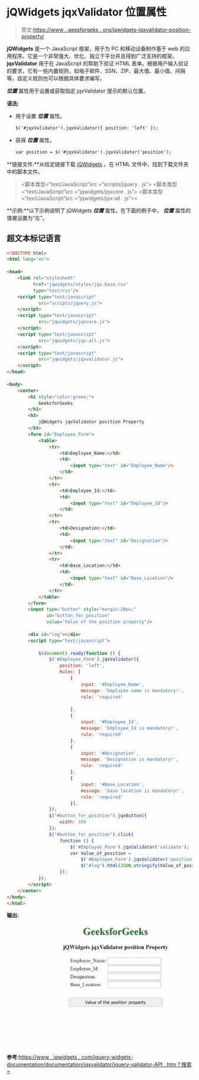 # jQWidgets jqxValidator 位置属性

> 原文:[https://www . geesforgeks . org/jqwidgets-jqxvalidator-position-property/](https://www.geeksforgeeks.org/jqwidgets-jqxvalidator-position-property/)

**jQWidgets** 是一个 JavaScript 框架，用于为 PC 和移动设备制作基于 web 的应用程序。它是一个非常强大、优化、独立于平台并且得到广泛支持的框架。 **jqxValidator** 用于在 JavaScript 的帮助下验证 HTML 表单。根据用户输入验证的要求，它有一些内置规则，如电子邮件、SSN、ZIP、最大值、最小值、间隔等。自定义规则也可以根据具体要求编写。

***位置*** 属性用于设置或获取指定 jqxValidator 提示的默认位置。

**语法:**

*   用于设置 ***位置*** 属性。

    ```html
    $('#jqxValidator').jqxValidator({ position: 'left' });  
    ```

*   获得 ***位置*** 属性。

    ```html
    var position = $('#jqxValidator').jqxValidator('position'); 
    ```

**链接文件:**从给定链接下载 [jQWidgets](https://www.jqwidgets.com/download/) 。在 HTML 文件中，找到下载文件夹中的脚本文件。

> <link rel="”stylesheet”" href="”jqwidgets/styles/jqx.base.css”" type="”text/css”">
> <脚本类型=“text/JavaScript”src =“scripts/jquery . js”></脚本>
> <脚本类型=“text/JavaScript”src =“jqwidgets/jqxcore . js”></脚本>
> <脚本类型=“text/JavaScript”src =“jqwidgets/jqx-all . js”><

**示例:**以下示例说明了 jQWidgets ***位置*** 属性。在下面的例子中， ***位置*** 属性的值被设置为“左”。

## 超文本标记语言

```html
<!DOCTYPE html>
<html lang="en">

<head>
    <link rel="stylesheet" 
          href="jqwidgets/styles/jqx.base.css" 
          type="text/css"/>
    <script type="text/javascript" 
            src="scripts/jquery.js">
    </script>
    <script type="text/javascript" 
            src="jqwidgets/jqxcore.js">
    </script>
    <script type="text/javascript" 
            src="jqwidgets/jqx-all.js">
    </script>
    <script type="text/javascript" 
            src="jqwidgets/jqxvalidator.js">
    </script>
</head>

<body>
    <center>
        <h1 style="color:green;">
            GeeksforGeeks
        </h1>
        <h3>
            jQWidgets jqxValidator position Property
        </h3>
        <form id="Employee_Form">
            <table>
                <tr>
                    <td>Employee_Name:</td>
                    <td>
                        <input type="text" id="Employee_Name"/>
                    </td>
                </tr>
                <tr>
                    <td>Employee_Id:</td>
                    <td>
                        <input type="text" id="Employee_Id"/>
                    </td>
                </tr>
                <tr>
                    <td>Designation:</td>
                    <td>
                        <input type="text" id="Designation"/>
                    </td>
                </tr>
                <tr>
                    <td>Base_Location:</td>
                    <td>
                        <input type="text" id="Base_Location"/>
                    </td>
                </tr>
            </table>
        </form>
        <input type="button" style="margin:28px;" 
               id="button_for_position" 
               value="Value of the position property"/>

        <div id="log"></div>
        <script type="text/javascript">

            $(document).ready(function () {
                $('#Employee_Form').jqxValidator({
                    position: 'left',
                    Rules: [
                        {
                            input: '#Employee_Name',
                            message: 'Employee name is mandatory!',
                            rule: 'required'

                        },
                        {
                            input: '#Employee_Id',
                            message: 'Employee_Id is mandatory!',
                            rule: 'required'
                        },
                        {
                            input: '#Designation',
                            message: 'Designation is mandatory!',
                            rule: 'required'
                        },
                        {
                            input: '#Base_Location',
                            message: 'base location is mandatory!',
                            rule: 'required'
                        }],
                });
                $("#button_for_position").jqxButton({
                    width: 300
                });
                $("#button_for_position").click(
                    function () {
                        $('#Employee_Form').jqxValidator('validate');
                        var Value_of_position =
                            $('#Employee_Form').jqxValidator('position');
                            $("#log").html(JSON.stringify(Value_of_position));
                    });
            });
        </script>
    </center>
</body>
</html>
```

**输出:**

![](img/ec9cdd15b6c5da4390fe0ec75f628d66.png)

**参考:**[https://www . jqwidgets . com/jquery-widgets-documentation/documentation/jqxvalidator/jquery-validator-API . htm？搜索=](https://www.jqwidgets.com/jquery-widgets-documentation/documentation/jqxvalidator/jquery-validator-api.htm?search=)